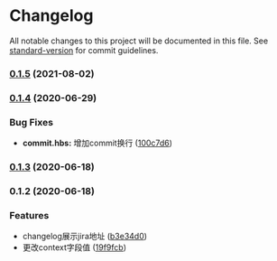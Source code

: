 # Changelog

All notable changes to this project will be documented in this file. See [standard-version](https://github.com/conventional-changelog/standard-version) for commit guidelines.

### [0.1.5](https://github.com/wusiquan/conventional-changelog-customize/compare/v0.1.4...v0.1.5) (2021-08-02)

### [0.1.4](https://github.com/wusiquan/conventional-changelog-customize/compare/v0.1.3...v0.1.4) (2020-06-29)


### Bug Fixes

* **commit.hbs:** 增加commit换行 ([100c7d6](https://github.com/wusiquan/conventional-changelog-customize/commit/100c7d62ccbda21782d58d529bc20939c746f8a5))

### [0.1.3](https://github.com/wusiquan/conventional-changelog-customize/compare/v0.1.2...v0.1.3) (2020-06-18)

### 0.1.2 (2020-06-18)


### Features

* changelog展示jira地址 ([b3e34d0](https://github.com/wusiquan/conventional-changelog-customize/commit/b3e34d0a0eb1ba6e35e1235d3254133760adff0b))
* 更改context字段值 ([19f9fcb](https://github.com/wusiquan/conventional-changelog-customize/commit/19f9fcb02c586c54bb77a5fb6eeafc6a1d1142f9))

